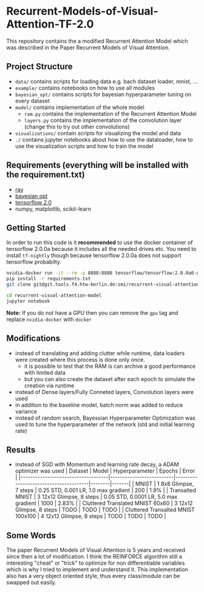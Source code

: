 # Recurrent-Models-of-Visual-Attention-TF-2.0
This repository contains the a modified Recurrent Attention Model which was described in the Paper Recurrent Models of Visual Attention. 

## Project Structure
- `data/` contains scripts for loading data e.g. bach dataset loader, mnist, ...
- `example/` contains notebooks on how to use all modules
- `bayesian_opt/` contains scripts for bayesian hyperparameter tuning on every dataset
- `model/` contains implementation of the whole model
    - `ram.py` contains the implementation of the Recurrent Attention Model
    - `layers.py` contains the implementation of the convolution layer (change this to try out other convolutions)
- `visualizations/` contain scripts for visualizing the model and data
- `./` contains jupyter notebooks about how to use the dataloader, how to use the visualization scripts and how to train the model

## Requirements (everything will be installed with the requirement.txt)
- [ray](http://ray.readthedocs.io)
- [bayesian opt](https://github.com/fmfn/BayesianOptimization)
- [tensorflow 2.0](https://www.tensorflow.org/versions/r2.0/api_docs/python/tf)
- numpy, matplotlib, scikit-learn

## Getting Started
In order to run this code is it **recommended** to use the docker container of tensorflow 2.0.0a because it includes all the needed drives etc. You need to install `tf-nightly` though because tensorflow 2.0.0a does not support tensorflow probabilty.

```bash
nvidia-docker run -it --rm -p 8888:8888 tensorflow/tensorflow:2.0.0a0-gpu-py3-jupyter bash
pip install -r requirements.txt
git clone git@git.tools.f4.htw-berlin.de:smi/recurrent-visual-attention-model.git

cd recurrent-visual-attention-model
jupyter notebook
```
**Note:** If you do not have a GPU then you can remove the `gpu` tag and replace `nvidia-docker` with `docker`


## Modifications
- instead of translating and adding clutter while runtime, data loaders were created where this process is done only once. 
  - it is possible to test that the RAM is can archive a good performance with limited data
  - but you can also create the dataset after each epoch to simulate the creation via runtime
- instead of Dense layers/Fully Conneted layers, Convolution layers were used
- in addition to the baseline model, batch norm was added to reduce variance
- instead of random search, Bayessian Hyperparameter Optimization was used to tune the hyperparameter of the network (std and initial learning rate)



## Results
- instead of SGD with Momentum and learning rate decay, a ADAM optimizer was used 
| Dataset                            | Model                    | Hyperparameter                        | Epochs | Error |
|------------------------------------|--------------------------|---------------------------------------|--------|-------|
| MNIST                              | 1 8x8 Glimpse, 7 steps   | 0.25 STD, 0.001 LR, 1.0 max gradient  | 200    | 1.9%  |
| Transalted MNIST                   | 3 12x12 Glimpse, 8 steps | 0.05 STD, 0.0001 LR, 5.0 max gradient | 1000   | 2.83% |
| Cluttered Translated MNIST 60x60   | 3 12x12 Glimpse, 8 steps | TODO                                  | TODO   | TODO  |
| Cluttered Transalted MNIST 100x100 | 4 12x12 Glimpse, 8 steps | TODO                                  | TODO   | TODO  |

## Some Words
The paper Recurrent Models of Visual Attention is 5 years and received since then a lot of modification. I think the REINFORCE algorithm still a interesting "cheat" or "trick" to optimize for non differentiable variables which is why I tried to implement and understand it. This implementation also has a very object oriented style, thus every class/module can be swapped out easily.
